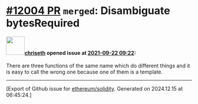 # [\#12004 PR](https://github.com/ethereum/solidity/pull/12004) `merged`: Disambiguate bytesRequired

#### <img src="https://avatars.githubusercontent.com/u/9073706?v=4" width="50">[chriseth](https://github.com/chriseth) opened issue at [2021-09-22 09:22](https://github.com/ethereum/solidity/pull/12004):

There are three functions of the same name which do different things and it is easy to call the wrong one because one of them is a template.




-------------------------------------------------------------------------------



[Export of Github issue for [ethereum/solidity](https://github.com/ethereum/solidity). Generated on 2024.12.15 at 06:45:24.]
